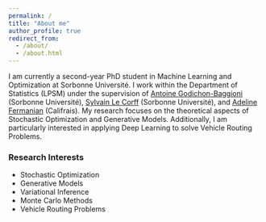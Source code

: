 ```yaml
---
permalink: /
title: "About me"
author_profile: true
redirect_from: 
  - /about/
  - /about.html
---
```


I am currently a second-year PhD student in Machine Learning and Optimization at Sorbonne Université. I work within the Department of Statistics (LPSM) under the supervision of [Antoine Godichon-Baggioni](https://godichon.perso.math.cnrs.fr/) (Sorbonne Université), [Sylvain Le Corff](https://sylvainlc.github.io/) (Sorbonne Université), and [Adeline Fermanian](https://afermanian.github.io/) (Califrais). My research focuses on the theoretical aspects of Stochastic Optimization and Generative Models. Additionally, I am particularly interested in applying Deep Learning to solve Vehicle Routing Problems.


### Research Interests

- Stochastic Optimization 
- Generative Models
- Variational Inference 
- Monte Carlo Methods 
- Vehicle Routing Problems 
